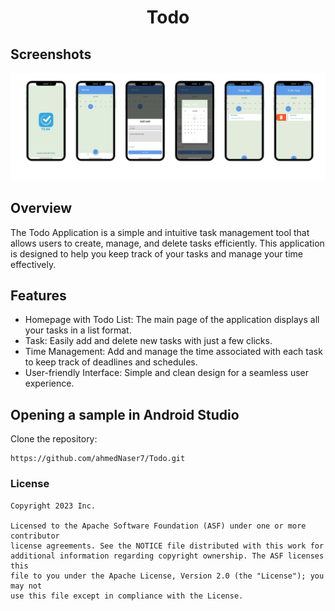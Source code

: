 <h1 align="center" id="title">Todo</h1>

## Screenshots

<img src="screenshot.png" alt="Screenshot">

## Overview

The Todo Application is a simple and intuitive task management tool that allows users to create, manage, and delete tasks efficiently.
This application is designed to help you keep track of your tasks and manage your time effectively.


## Features
*   Homepage with Todo List: The main page of the application displays all your tasks in a list format.
*   Task: Easily add and delete new tasks with just a few clicks.
*   Time Management: Add and manage the time associated with each task to keep track of deadlines and schedules.
*   User-friendly Interface: Simple and clean design for a seamless user experience.


## Opening a sample in Android Studio

Clone the repository:

```
https://github.com/ahmedNaser7/Todo.git
```


### License


```
Copyright 2023 Inc.

Licensed to the Apache Software Foundation (ASF) under one or more contributor
license agreements. See the NOTICE file distributed with this work for
additional information regarding copyright ownership. The ASF licenses this
file to you under the Apache License, Version 2.0 (the "License"); you may not
use this file except in compliance with the License.

```

